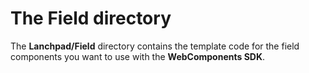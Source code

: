 # The **Field** directory

The **Lanchpad/Field** directory contains the template code for the field components you want to use with the **WebComponents SDK**.
